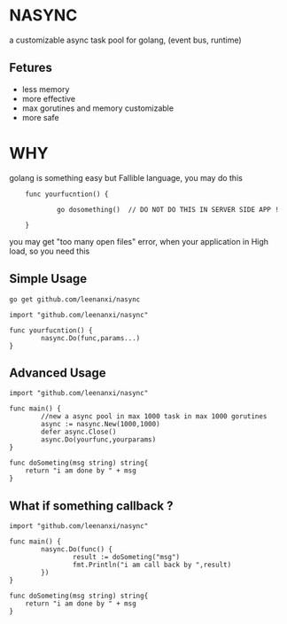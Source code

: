 # NASYNC 

a customizable async task pool for golang, (event bus, runtime)

## Fetures

* less memory
* more effective
* max gorutines and memory customizable
* more safe

# WHY

golang is something easy but Fallible language, you may do this 

```
    func yourfucntion() {
    
            go dosomething()  // DO NOT DO THIS IN SERVER SIDE APP !
        
    }

```

you may get "too many open files" error, when your application  in High load, so you need this 


## Simple Usage

```
go get github.com/leenanxi/nasync
```

```
import "github.com/leenanxi/nasync"

func yourfucntion() {
        nasync.Do(func,params...)
}

```


## Advanced Usage
```
import "github.com/leenanxi/nasync"

func main() {
        //new a async pool in max 1000 task in max 1000 gorutines
        async := nasync.New(1000,1000)
        defer async.Close()
        async.Do(yourfunc,yourparams)
}

func doSometing(msg string) string{
	return "i am done by " + msg
}

```



## What if something callback ?

```
import "github.com/leenanxi/nasync"

func main() {
        nasync.Do(func() {
        		result := doSometing("msg")
        		fmt.Println("i am call back by ",result)
        })
}

func doSometing(msg string) string{
	return "i am done by " + msg
}

```





